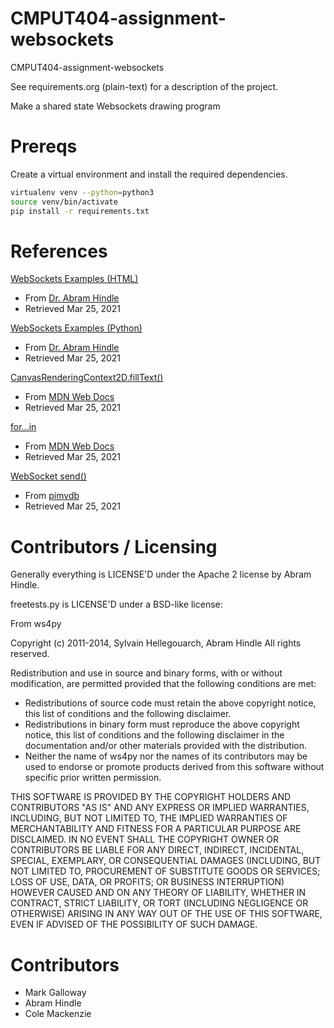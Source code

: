 CMPUT404-assignment-websockets
==============================

CMPUT404-assignment-websockets

See requirements.org (plain-text) for a description of the project.

Make a shared state Websockets drawing program

Prereqs
=======
Create a virtual environment and install the required dependencies.

```bash
virtualenv venv --python=python3
source venv/bin/activate
pip install -r requirements.txt
```

References
==========
[WebSockets Examples (HTML)](https://github.com/abramhindle/WebSocketsExamples/blob/master/static/chat.html)
- From [Dr. Abram Hindle](https://github.com/abramhindle)
- Retrieved Mar 25, 2021

[WebSockets Examples (Python)](https://github.com/abramhindle/WebSocketsExamples/blob/master/static/chat.html)
- From [Dr. Abram Hindle](https://github.com/abramhindle)
- Retrieved Mar 25, 2021

[CanvasRenderingContext2D.fillText()](https://developer.mozilla.org/en-US/docs/Web/API/CanvasRenderingContext2D/fillText)
- From [MDN Web Docs](https://developer.mozilla.org/en-US/docs/MDN/About)
- Retrieved Mar 25, 2021

[for...in](https://developer.mozilla.org/en-US/docs/Web/JavaScript/Reference/Statements/for...in)
- From [MDN Web Docs](https://developer.mozilla.org/en-US/docs/MDN/About)
- Retrieved Mar 25, 2021

[WebSocket send()](https://stackoverflow.com/a/11190111)
- From [pimvdb](https://stackoverflow.com/users/514749/pimvdb)
- Retrieved Mar 25, 2021


Contributors / Licensing
========================

Generally everything is LICENSE'D under the Apache 2 license by Abram Hindle.

freetests.py is LICENSE'D under a BSD-like license:

From ws4py

Copyright (c) 2011-2014, Sylvain Hellegouarch, Abram Hindle
All rights reserved.

Redistribution and use in source and binary forms, with or without
modification, are permitted provided that the following conditions are met:

 * Redistributions of source code must retain the above copyright notice,
   this list of conditions and the following disclaimer.
 * Redistributions in binary form must reproduce the above copyright
   notice, this list of conditions and the following disclaimer in the
   documentation and/or other materials provided with the distribution.
 * Neither the name of ws4py nor the names of its contributors may be used
   to endorse or promote products derived from this software without
   specific prior written permission.

THIS SOFTWARE IS PROVIDED BY THE COPYRIGHT HOLDERS AND CONTRIBUTORS "AS IS"
AND ANY EXPRESS OR IMPLIED WARRANTIES, INCLUDING, BUT NOT LIMITED TO, THE
IMPLIED WARRANTIES OF MERCHANTABILITY AND FITNESS FOR A PARTICULAR PURPOSE
ARE DISCLAIMED. IN NO EVENT SHALL THE COPYRIGHT OWNER OR CONTRIBUTORS BE
LIABLE FOR ANY DIRECT, INDIRECT, INCIDENTAL, SPECIAL, EXEMPLARY, OR
CONSEQUENTIAL DAMAGES (INCLUDING, BUT NOT LIMITED TO, PROCUREMENT OF
SUBSTITUTE GOODS OR SERVICES; LOSS OF USE, DATA, OR PROFITS; OR BUSINESS
INTERRUPTION) HOWEVER CAUSED AND ON ANY THEORY OF LIABILITY, WHETHER IN
CONTRACT, STRICT LIABILITY, OR TORT (INCLUDING NEGLIGENCE OR OTHERWISE)
ARISING IN ANY WAY OUT OF THE USE OF THIS SOFTWARE, EVEN IF ADVISED OF THE
POSSIBILITY OF SUCH DAMAGE.

Contributors
============

* Mark Galloway
* Abram Hindle
* Cole Mackenzie

